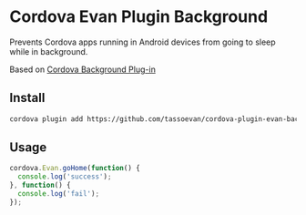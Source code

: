 Cordova Evan Plugin Background
==============================

Prevents Cordova apps running in Android devices from going to sleep while in background.

Based on [Cordova Background Plug-in](https://github.com/katzer/cordova-plugin-background-mode)

Install
-------

```sh
cordova plugin add https://github.com/tassoevan/cordova-plugin-evan-background.git
```

Usage
-----

```js
cordova.Evan.goHome(function() {
  console.log('success');
}, function() {
  console.log('fail');
});
```